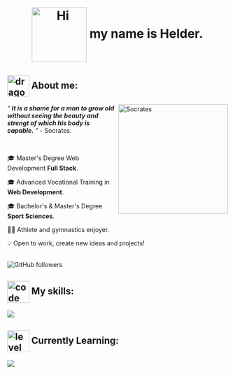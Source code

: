 <h1 align="center">
  <img
    src="https://media3.giphy.com/media/v1.Y2lkPTc5MGI3NjExNzVqdzZkZmRsN2RjMG4xbnB6bXZpcDltdzA2MzRyNDdncGhxeThyNyZlcD12MV9pbnRlcm5hbF9naWZfYnlfaWQmY3Q9cw/mYxaNIP9suGG4murEa/giphy.webp"
    alt="Hi" width="125" align="center" />
  my name is Helder.
</h1>
<h2 align="left">
  <img
    src="https://media0.giphy.com/media/v1.Y2lkPTc5MGI3NjExOWozYTQ2bXp5NTExZ3htYmpveDQzOXp0ZzU3cmU3M2VqdW1xanMzZyZlcD12MV9pbnRlcm5hbF9naWZfYnlfaWQmY3Q9cw/Vf7wDG3P2Wakmy4Vwj/giphy.webp"
    alt="dragon ball" width="50" align="center" />
  About me:
</h2>
<div class="about-me">
  <img
    src="https://media4.giphy.com/media/3Wvm8u2SX1RqtUHy20/200.webp?cid=790b76116h8v0mupilgs84rv4798qgbkg0kkpquw7zmfzd3s&ep=v1_stickers_search&rid=200.webp&ct=s"
    alt="Socrates" width="250" align="right" />
  <p>
    <q align="center">
      <i><strong>It is a shame for a man to grow old without seeing the beauty and strengt of which his body is
          capable.</strong></i>
    </q>
    - Socrates.
  </p>
  <br />
  <p>🎓 Master's Degree Web Development <strong>Full Stack</strong>.</p>
  <p>🎓 Advanced Vocational Training in <strong>Web Development</strong>.</p>
  <p>🎓 Bachelor's & Master's Degree <strong>Sport Sciences</strong>.</p>
  <p>🤸‍♂️ Athlete and gymnastics enjoyer.</p>
  <p>💡 Open to work, create new ideas and projects!</p>
</div>
<br />
<img alt="GitHub followers" src="https://img.shields.io/github/followers/theHELDERscrolls?style=social&logoSize=auto">

<!-- KNOW -->
<h2>
  <img
    src="https://media1.giphy.com/media/v1.Y2lkPTc5MGI3NjExdTRzZjdkcnI2dmd5M3B0cTgxMThvNjdncnR5YTgyengwdjJmNjA3ZiZlcD12MV9pbnRlcm5hbF9naWZfYnlfaWQmY3Q9cw/trN83pDD8yRDHBGfl3/giphy.webp"
    alt="code tag" width="50" align="center">
  My skills:
</h2>
<p align="left">
  <a href="https://skillicons.dev">
    <img src="https://skillicons.dev/icons?i=css,git,github,html,idea,js,vite,vscode" />
  </a>
</p>

<!-- LEARNING -->
<h2>
  <img
    src="https://media4.giphy.com/media/v1.Y2lkPTc5MGI3NjExMzYwcDl5dHpmZm4yNmFrOWw5Z2NkNWtiOHFmcHM2OXo5eHh2NDM4dCZlcD12MV9pbnRlcm5hbF9naWZfYnlfaWQmY3Q9cw/yGjmoMPc31ixmSC8rQ/giphy.webp"
    alt="level up" width="50" align="center">
  Currently Learning:
</h2>
<p align="left">
  <a href="https://skillicons.dev">
    <img src="https://skillicons.dev/icons?i=java,mysql,react" />
  </a>
</p>
